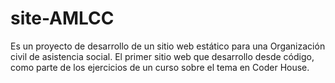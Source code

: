 # site-AMLCC
Es un proyecto de desarrollo de un sitio web estático para una Organización civil de asistencia social. 
El primer sitio web que desarrollo desde código, como parte de los ejercicios de un curso sobre el tema en Coder House.
